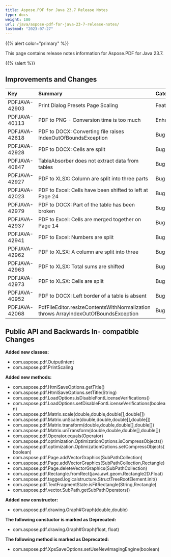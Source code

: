```yaml
---
title: Aspose.PDF for Java 23.7 Release Notes
type: docs
weight: 100
url: /java/aspose-pdf-for-java-23-7-release-notes/
lastmod: "2023-07-27"
---
```


{{% alert color="primary" %}}

This page contains release notes information for Aspose.PDF for Java 23.7.

{{% /alert %}}
## **Improvements and Changes**

|**Key**|**Summary**|**Category**|
| :- | :- | :- |
|PDFJAVA-42903|Print Dialog Presets Page Scaling|Feature|
|PDFJAVA-40113|PDF to PNG - Conversion time is too much|Enhancement|
|PDFJAVA-42618|PDF to DOCX: Converting file raises IndexOutOfBoundsException|Bug|
|PDFJAVA-42928|PDF to DOCX: Cells are split|Bug|
|PDFJAVA-40847|TableAbsorber does not extract data from tables|Bug|
|PDFJAVA-42927|PDF to XLSX: Column are split into three parts|Bug|
|PDFJAVA-42023|PDF to Excel: Cells have been shifted to left at Page 24|Bug|
|PDFJAVA-42979|PDF to DOCX: Part of the table has been broken|Bug|
|PDFJAVA-42937|PDF to Excel: Cells are merged together on Page 14|Bug|
|PDFJAVA-42941|PDF to Excel: Numbers are split|Bug|
|PDFJAVA-42962|PDF to XLSX: A column are split into three|Bug|
|PDFJAVA-42963|PDF to XLSX: Total sums are shifted|Bug|
|PDFJAVA-42973|PDF to XLSX: Cells are split|Bug|
|PDFJAVA-40952|PDF to DOCX: Left border of a table is absent|Bug|
|PDFJAVA-42068|PdfFileEditor.resizeContentsWithNormalization throws ArrayIndexOutOfBoundsException|Bug|



## **Public API and Backwards In- compatible Changes**



**Added new classes:**

- com.aspose.pdf.OutputIntent
- com.aspose.pdf.PrintScaling


**Added new methods:**

- com.aspose.pdf.HtmlSaveOptions.getTitle()
- com.aspose.pdf.HtmlSaveOptions.setTitle(String)
- com.aspose.pdf.LoadOptions.isDisableFontLicenseVerifications()
- com.aspose.pdf.LoadOptions.setDisableFontLicenseVerifications(boolean)
- com.aspose.pdf.Matrix.scale(double,double,double[],double[])
- com.aspose.pdf.Matrix.unScale(double,double,double[],double[])
- com.aspose.pdf.Matrix.transform(double,double,double[],double[])
- com.aspose.pdf.Matrix.unTransform(double,double,double[],double[])
- com.aspose.pdf.Operator.equals(Operator)
- com.aspose.pdf.optimization.OptimizationOptions.isCompressObjects()
- com.aspose.pdf.optimization.OptimizationOptions.setCompressObjects(boolean)
- com.aspose.pdf.Page.addVectorGraphics(SubPathCollection)
- com.aspose.pdf.Page.addVectorGraphics(SubPathCollection,Rectangle)
- com.aspose.pdf.Page.deleteVectorGraphics(SubPathCollection)
- com.aspose.pdf.Rectangle.fromRect(java.awt.geom.Rectangle2D.Float)
- com.aspose.pdf.tagged.logicalstructure.StructTreeRootElement.init()
- com.aspose.pdf.TextFragmentState.isFitRectangle(String,Rectangle)
- com.aspose.pdf.vector.SubPath.getSubPathOperators()


**Added new constructor:**
- com.aspose.pdf.drawing.Graph#Graph(double,double)

**The following constuctor is marked as Deprecated:**
- com.aspose.pdf.drawing.Graph#Graph(float, float)

**The following method is marked as Deprecated:**
- com.aspose.pdf.XpsSaveOptions.setUseNewImagingEngine(boolean)





